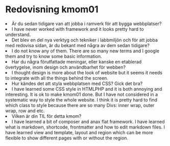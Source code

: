 ---
---
Redovisning kmom01
=========================
<li class="quest">Är du sedan tidigare van att jobba i ramverk för att bygga webbplatser?</li>
<li class="answer">I have never worked with framework and it looks pretty hard to understand. </li>
<li class="quest">Det blev en del nya verktyg och tekniker i labbmiljön och för att jobba med redovisa sidan, är du bekant med några av dem sedan tidigare? </li>
<li class="answer">I do not know any of them. There are so many new terms and I google them and try to know some basic information.</li>
 <li class="quest">Har du några förutfattade meningar, eller kanske en etablerad övertygelse, inom design och användbarhet för webben?</li>
 <li class="answer">I thought design is more about the look of website but it seems it needs to integrate with all the things behind the screen.</li>
 <li class="quest">Hur kändes det att styla webbplatsen med CSS? Gick det bra?</li>
 <li class="answer">I have learned some CSS style in HTMLPHP and it is both annoying and interesting. It is ok to make kmom01 done. But I have not considered in a systematic way to style the whole website. I think it is pretty hard to find which class to style because there are so many Divs: inner wrap, outer wrap, row and etc.</li>
<li class="quest">Vilken är din TIL för detta kmom?</li>
<li class="answer">I have learned a bit of composer and anax flat framework. I have learned what is markdown, shortcode, frontmatter and how to edit markdown files. I have learned view and template, layout and region which can be more flexible to show different pages with or without the region.</li>
<br>
